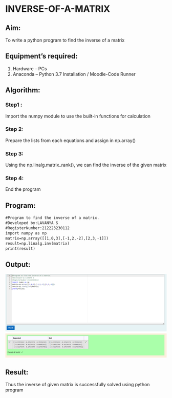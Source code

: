 # INVERSE-OF-A-MATRIX
## Aim:
To write a python program to find the inverse of a matrix
## Equipment’s required:
1. 	Hardware – PCs
2. 	Anaconda – Python 3.7 Installation / Moodle-Code Runner
## Algorithm:
### Step1 : 
Import the numpy module to use the built-in functions for calculation
### Step 2:
Prepare the lists from each equations and assign in np.array()
### Step 3: 
Using the np.linalg.matrix_rank(), we can find the inverse of the given matrix
### Step 4: 
End the program
## Program:
```
#Program to find the inverse of a matrix.
#Developed by:LAVANYA S
#RegisterNumber:212223230112
import numpy as np
matrix=np.array([[1,0,3],[-1,2,-2],[2,3,-1]])
result=np.linalg.inv(matrix)
print(result)
```
## Output:
![alt text](image.png)
## Result:
Thus the inverse of given matrix is successfully solved using python program

